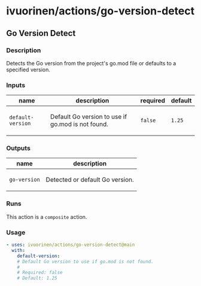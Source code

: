 # ivuorinen/actions/go-version-detect

## Go Version Detect

### Description

Detects the Go version from the project's go.mod file or defaults to a specified version.

### Inputs

| name              | description                                              | required | default |
|-------------------|----------------------------------------------------------|----------|---------|
| `default-version` | <p>Default Go version to use if go.mod is not found.</p> | `false`  | `1.25`  |

### Outputs

| name         | description                            |
|--------------|----------------------------------------|
| `go-version` | <p>Detected or default Go version.</p> |

### Runs

This action is a `composite` action.

### Usage

```yaml
- uses: ivuorinen/actions/go-version-detect@main
  with:
    default-version:
    # Default Go version to use if go.mod is not found.
    #
    # Required: false
    # Default: 1.25
```
